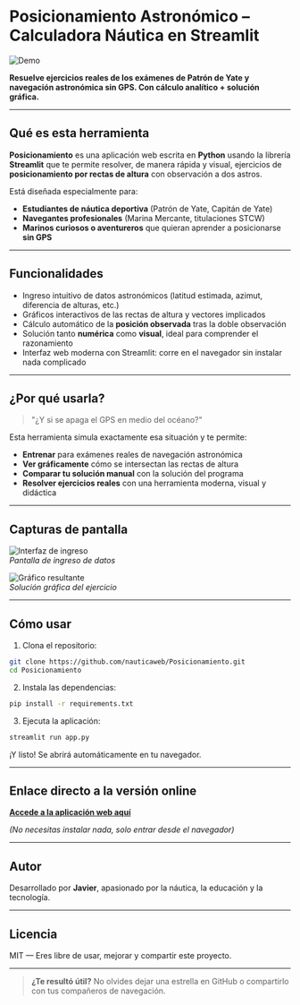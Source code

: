 # Posicionamiento Astronómico – Calculadora Náutica en Streamlit

![Demo](https://user-images.githubusercontent.com/00000000/demo.gif) <!-- Reemplaza con una captura de pantalla o GIF de tu app -->

**Resuelve ejercicios reales de los exámenes de Patrón de Yate y navegación astronómica sin GPS. Con cálculo analítico + solución gráfica.**

---

## Qué es esta herramienta

**Posicionamiento** es una aplicación web escrita en **Python** usando la librería **Streamlit** que te permite resolver, de manera rápida y visual, ejercicios de **posicionamiento por rectas de altura** con observación a dos astros.

Está diseñada especialmente para:

- **Estudiantes de náutica deportiva** (Patrón de Yate, Capitán de Yate)
- **Navegantes profesionales** (Marina Mercante, titulaciones STCW)
- **Marinos curiosos o aventureros** que quieran aprender a posicionarse **sin GPS**

---

## Funcionalidades

- Ingreso intuitivo de datos astronómicos (latitud estimada, azimut, diferencia de alturas, etc.)
- Gráficos interactivos de las rectas de altura y vectores implicados
- Cálculo automático de la **posición observada** tras la doble observación
- Solución tanto **numérica** como **visual**, ideal para comprender el razonamiento
- Interfaz web moderna con Streamlit: corre en el navegador sin instalar nada complicado

---

## ¿Por qué usarla?

> "¿Y si se apaga el GPS en medio del océano?"

Esta herramienta simula exactamente esa situación y te permite:
- **Entrenar** para exámenes reales de navegación astronómica
- **Ver gráficamente** cómo se intersectan las rectas de altura
- **Comparar tu solución manual** con la solución del programa
- **Resolver ejercicios reales** con una herramienta moderna, visual y didáctica

---

## Capturas de pantalla

![Interfaz de ingreso](https://user-images.githubusercontent.com/00000000/form.png)  
*Pantalla de ingreso de datos*

![Gráfico resultante](https://user-images.githubusercontent.com/00000000/plot.png)  
*Solución gráfica del ejercicio*

---

## Cómo usar

1. Clona el repositorio:

```bash
git clone https://github.com/nauticaweb/Posicionamiento.git
cd Posicionamiento
```

2. Instala las dependencias:

```bash
pip install -r requirements.txt
```

3. Ejecuta la aplicación:

```bash
streamlit run app.py
```

¡Y listo! Se abrirá automáticamente en tu navegador.

---

## Enlace directo a la versión online

**[Accede a la aplicación web aquí](https://nauticaweb.streamlit.app/)**

*(No necesitas instalar nada, solo entrar desde el navegador)*

---

## Autor

Desarrollado por **Javier**, apasionado por la náutica, la educación y la tecnología.

---

## Licencia

MIT — Eres libre de usar, mejorar y compartir este proyecto.

---

> **¿Te resultó útil?** No olvides dejar una estrella en GitHub o compartirlo con tus compañeros de navegación.